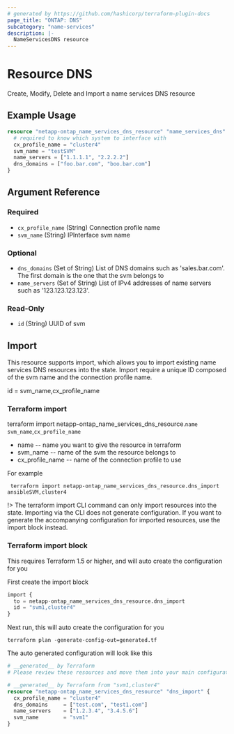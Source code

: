 ```yaml
---
# generated by https://github.com/hashicorp/terraform-plugin-docs
page_title: "ONTAP: DNS"
subcategory: "name-services"
description: |-
  NameServicesDNS resource
---
```


# Resource DNS

Create, Modify, Delete and Import a name services DNS resource

## Example Usage
```terraform
resource "netapp-ontap_name_services_dns_resource" "name_services_dns" {
  # required to know which system to interface with
  cx_profile_name = "cluster4"
  svm_name = "testSVM"
  name_servers = ["1.1.1.1", "2.2.2.2"]
  dns_domains = ["foo.bar.com", "boo.bar.com"]
}
```

<!-- schema generated by tfplugindocs -->
## Argument Reference

### Required

- `cx_profile_name` (String) Connection profile name
- `svm_name` (String) IPInterface svm name

### Optional

- `dns_domains` (Set of String) List of DNS domains such as 'sales.bar.com'. The first domain is the one that the svm belongs to
- `name_servers` (Set of String) List of IPv4 addresses of name servers such as '123.123.123.123'.

### Read-Only

- `id` (String) UUID of svm

## Import
This resource supports import, which allows you to import existing name services DNS resources into the state.
Import require a unique ID composed of the svm name and the connection profile name.

id = svm_name,cx_profile_name
### Terraform import
terraform import netapp-ontap_name_services_dns_resource.`name` `svm_name`,`cx_profile_name`
* name -- name you want to give the resource in terraform
* svm_name -- name of the svm the resource belongs to
* cx_profile_name -- name of the connection profile to use

For example
```shell
 terraform import netapp-ontap_name_services_dns_resource.dns_import ansibleSVM,cluster4
```

!> The terraform import CLI command can only import resources into the state. Importing via the CLI does not generate configuration. If you want to generate the accompanying configuration for imported resources, use the import block instead.

### Terraform import block
This requires Terraform 1.5 or higher, and will auto create the configuration for you

First create the import block
```terraform
import {
  to = netapp-ontap_name_services_dns_resource.dns_import
  id = "svm1,cluster4"
}
```
Next run, this will auto create the configuration for you
```shell
terraform plan -generate-config-out=generated.tf
```
The auto generated configuration will look like this
```terraform
# __generated__ by Terraform
# Please review these resources and move them into your main configuration files.

# __generated__ by Terraform from "svm1,cluster4"
resource "netapp-ontap_name_services_dns_resource" "dns_import" {
  cx_profile_name = "cluster4"
  dns_domains     = ["test.com", "test1.com"]
  name_servers    = ["1.2.3.4", "3.4.5.6"]
  svm_name        = "svm1"
}
```

